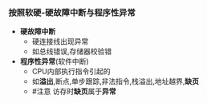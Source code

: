 ### 按照软硬-硬故障中断与程序性异常
- **硬故障中断**
	- 硬连接线出现异常
	- 如总线错误,存储器校验错
- **程序性异常**(软件中断)
	- CPU内部执行指令引起的
	- 如**溢出**,断点,单步跟踪,非法指令,栈溢出,地址越界,**缺页**
	- #注意 访存时**缺页**属于**异常**